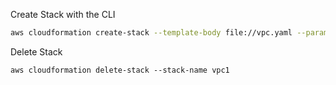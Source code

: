 Create Stack with the CLI
```bash
aws cloudformation create-stack --template-body file://vpc.yaml --parameters  ParameterKey=KeyName,ParameterValue=devops-march --stack-name vpc1
```
Delete Stack
```
aws cloudformation delete-stack --stack-name vpc1
```
